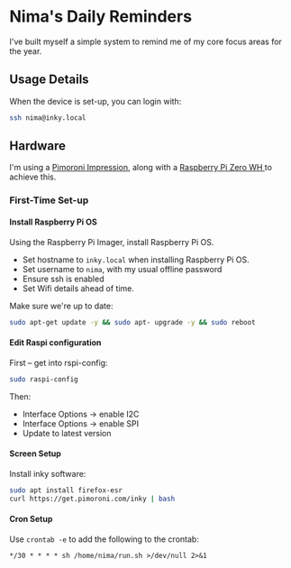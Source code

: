 # Nima's Daily Reminders
I've built myself a simple system to remind me of my core focus areas for the year.

## Usage Details
When the device is set-up, you can login with:

```bash
ssh nima@inky.local
```

## Hardware
I'm using a [Pimoroni Impression](https://pimoroni.com/impression), along with a [Raspberry Pi Zero WH ](https://www.adafruit.com/product/3708) to achieve this.

### First-Time Set-up

#### Install Raspberry Pi OS
Using the Raspberry Pi Imager, install Raspberry Pi OS.

* Set hostname to `inky.local` when installing Raspberry Pi OS.
* Set username to `nima`, with my usual offline password
* Ensure ssh is enabled
* Set Wifi details ahead of time.

Make sure we're up to date:
```bash
sudo apt-get update -y && sudo apt- upgrade -y && sudo reboot
```

#### Edit Raspi configuration

First – get into rspi-config:
```bash
sudo raspi-config
```

Then:

- Interface Options -> enable I2C 
- Interface Options -> enable SPI
- Update to latest version

#### Screen Setup
Install inky software:
```bash
sudo apt install firefox-esr
curl https://get.pimoroni.com/inky | bash
```

#### Cron Setup
Use `crontab -e` to add the following to the crontab:
```
*/30 * * * * sh /home/nima/run.sh >/dev/null 2>&1
```